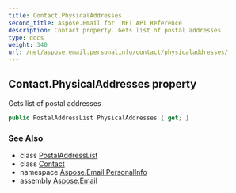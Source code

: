 ```yaml
---
title: Contact.PhysicalAddresses
second_title: Aspose.Email for .NET API Reference
description: Contact property. Gets list of postal addresses
type: docs
weight: 340
url: /net/aspose.email.personalinfo/contact/physicaladdresses/
---
```

## Contact.PhysicalAddresses property

Gets list of postal addresses

```csharp
public PostalAddressList PhysicalAddresses { get; }
```

### See Also

* class [PostalAddressList](../../postaladdresslist/)
* class [Contact](../)
* namespace [Aspose.Email.PersonalInfo](../../contact/)
* assembly [Aspose.Email](../../../)


